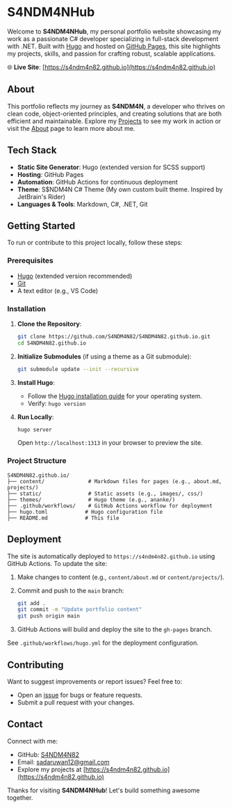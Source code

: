 # S4NDM4NHub

Welcome to **S4NDM4NHub**, my personal portfolio website showcasing my work as a passionate C# developer specializing in full-stack development with .NET. Built with [Hugo](https://gohugo.io/) and hosted on [GitHub Pages](https://pages.github.com/), this site highlights my projects, skills, and passion for crafting robust, scalable applications.

🌐 **Live Site**: [https://s4ndm4n82.github.io](https://s4ndm4n82.github.io)

## About

This portfolio reflects my journey as **S4NDM4N**, a developer who thrives on clean code, object-oriented principles, and creating solutions that are both efficient and maintainable. Explore my [Projects](https://s4ndm4n82.github.io/projects/) to see my work in action or visit the [About](https://s4ndm4n82.github.io/about/) page to learn more about me.

## Tech Stack

- **Static Site Generator**: Hugo (extended version for SCSS support)
- **Hosting**: GitHub Pages
- **Automation**: GitHub Actions for continuous deployment
- **Theme**: S$NDM4N C# Theme (My own custom built theme. Inspired by JetBrain's Rider)
- **Languages & Tools**: Markdown, C#, .NET, Git

## Getting Started

To run or contribute to this project locally, follow these steps:

### Prerequisites

- [Hugo](https://gohugo.io/installation/) (extended version recommended)
- [Git](https://git-scm.com/)
- A text editor (e.g., VS Code)

### Installation

1. **Clone the Repository**:

   ```bash
   git clone https://github.com/S4NDM4N82/S4NDM4N82.github.io.git
   cd S4NDM4N82.github.io
   ```

2. **Initialize Submodules** (if using a theme as a Git submodule):

   ```bash
   git submodule update --init --recursive
   ```

3. **Install Hugo**:
   - Follow the [Hugo installation guide](https://gohugo.io/installation/) for your operating system.
   - Verify: `hugo version`

4. **Run Locally**:

   ```bash
   hugo server
   ```

   Open `http://localhost:1313` in your browser to preview the site.

### Project Structure

```
S4NDM4N82.github.io/
├── content/              # Markdown files for pages (e.g., about.md, projects/)
├── static/               # Static assets (e.g., images/, css/)
├── themes/               # Hugo theme (e.g., ananke/)
├── .github/workflows/    # GitHub Actions workflow for deployment
├── hugo.toml            # Hugo configuration file
├── README.md            # This file
```

## Deployment

The site is automatically deployed to `https://s4ndm4n82.github.io` using GitHub Actions. To update the site:

1. Make changes to content (e.g., `content/about.md` or `content/projects/`).
2. Commit and push to the `main` branch:

   ```bash
   git add .
   git commit -m "Update portfolio content"
   git push origin main
   ```

3. GitHub Actions will build and deploy the site to the `gh-pages` branch.

See `.github/workflows/hugo.yml` for the deployment configuration.

## Contributing

Want to suggest improvements or report issues? Feel free to:

- Open an [issue](https://github.com/S4NDM4N82/S4NDM4N82.github.io/issues) for bugs or feature requests.
- Submit a pull request with your changes.

## Contact

Connect with me:

- GitHub: [S4NDM4N82](https://github.com/S4NDM4N82)
- Email: [sadaruwan12@gmail.com](mailto:your-email@example.com)
- Explore my projects at [https://s4ndm4n82.github.io](https://s4ndm4n82.github.io)

Thanks for visiting **S4NDM4NHub**! Let's build something awesome together.
